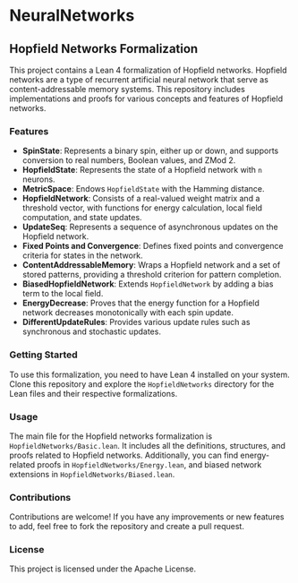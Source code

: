 # NeuralNetworks

## Hopfield Networks Formalization

This project contains a Lean 4 formalization of Hopfield networks. Hopfield networks are a type of recurrent artificial neural network that serve as content-addressable memory systems. This repository includes implementations and proofs for various concepts and features of Hopfield networks.

### Features

- **SpinState**: Represents a binary spin, either up or down, and supports conversion to real numbers, Boolean values, and ZMod 2.
- **HopfieldState**: Represents the state of a Hopfield network with `n` neurons.
- **MetricSpace**: Endows `HopfieldState` with the Hamming distance.
- **HopfieldNetwork**: Consists of a real-valued weight matrix and a threshold vector, with functions for energy calculation, local field computation, and state updates.
- **UpdateSeq**: Represents a sequence of asynchronous updates on the Hopfield network.
- **Fixed Points and Convergence**: Defines fixed points and convergence criteria for states in the network.
- **ContentAddressableMemory**: Wraps a Hopfield network and a set of stored patterns, providing a threshold criterion for pattern completion.
- **BiasedHopfieldNetwork**: Extends `HopfieldNetwork` by adding a bias term to the local field.
- **EnergyDecrease**: Proves that the energy function for a Hopfield network decreases monotonically with each spin update.
- **DifferentUpdateRules**: Provides various update rules such as synchronous and stochastic updates.

### Getting Started

To use this formalization, you need to have Lean 4 installed on your system. Clone this repository and explore the `HopfieldNetworks` directory for the Lean files and their respective formalizations.

### Usage

The main file for the Hopfield networks formalization is `HopfieldNetworks/Basic.lean`. It includes all the definitions, structures, and proofs related to Hopfield networks. Additionally, you can find energy-related proofs in `HopfieldNetworks/Energy.lean`, and biased network extensions in `HopfieldNetworks/Biased.lean`.

### Contributions

Contributions are welcome! If you have any improvements or new features to add, feel free to fork the repository and create a pull request.

### License

This project is licensed under the Apache License.

